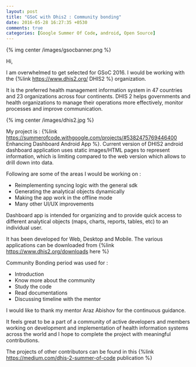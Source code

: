 ```yaml
---
layout: post
title: "GSoC with Dhis2 : Community bonding"
date: 2016-05-28 16:27:35 +0530
comments: true
categories: [Google Summer Of Code, android, Open Source]
---
```


{% img center /images/gsocbanner.png  %}

Hi,

I am overwhelmed to get selected for GSoC 2016. I would be working with the {%link https://www.dhis2.org/ DHIS2 %} organization.

It is the preferred health management information system in 47 countries and 23 organizations across four continents. DHIS 2 helps governments and health organizations to manage their operations more effectively, monitor processes and improve communication.

{% img center /images/dhis2.jpg  %}

My project is : {%link  https://summerofcode.withgoogle.com/projects/#5382475769446400 Enhancing Dashboard Android App %}.  Current version of DHIS2 android dashboard application uses static images/HTML pages to represent information, which is limiting compared to the web version which allows to drill down into data.

Following are some of the areas I would be working on :

- Reimplementing syncing logic with the general sdk
- Generating the analytical objects dynamically
- Making the app work in the offline mode
- Many other UI/UX improvements

Dashboard app is intended for organizing and to provide quick access to different analytical objects (maps, charts, reports, tables, etc) to an individual user. 

It has been developed for Web, Desktop and Mobile. 
The various applications can be downloaded from {%link https://www.dhis2.org/downloads here %}


Community Bonding period was used for :

- Introduction
- Know more about the community
- Study the code 
- Read documentations 
- Discussing timeline with the mentor

I would like to thank my mentor Araz Abishov for the continuous guidance.

It feels great to be a part of a community of active developers and members working on development and implementation of health information systems across the world and I hope to complete the project with meaningful contributions.

The projects of other contributors can be found in this {%link  https://medium.com/dhis-2-summer-of-code publication %}


